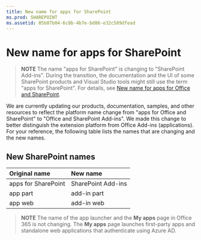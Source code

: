 ```yaml
---
title: New name for apps for SharePoint
ms.prod: SHAREPOINT
ms.assetid: 05b07b04-6c8b-4b7e-bd86-e32c589dfead
---
```



# New name for apps for SharePoint

> **NOTE**
> The name "apps for SharePoint" is changing to "SharePoint Add-ins". During the transition, the documentation and the UI of some SharePoint products and Visual Studio tools might still use the term "apps for SharePoint". For details, see  [New name for apps for Office and SharePoint](new-name-for-apps-for-sharepoint.md#bk_newname). 




We are currently updating our products, documentation, samples, and other resources to reflect the platform name change from "apps for Office and SharePoint" to "Office and SharePoint Add-ins". We made this change to better distinguish the extension platform from Office Add-ins (applications). For your reference, the following table lists the names that are changing and the new names.
## New SharePoint names
<a name="bk_newname"> </a>



|**Original name**|**New name**|
|:-----|:-----|
|apps for SharePoint  <br/> |SharePoint Add-ins  <br/> |
|app part  <br/> |add-in part  <br/> |
|app web  <br/> |add-in web  <br/> |
 

> **NOTE**
> The name of the app launcher and the **My apps** page in Office 365 is not changing. The **My apps** page launches first-party apps and standalone web applications that authenticate using Azure AD.





